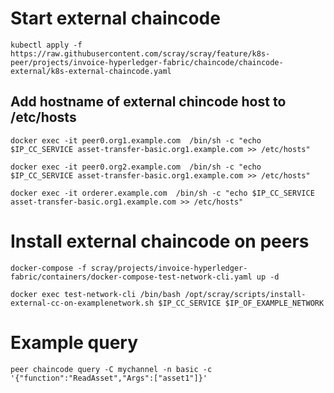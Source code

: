 # Start external chaincode 
```kubectl apply -f https://raw.githubusercontent.com/scray/scray/feature/k8s-peer/projects/invoice-hyperledger-fabric/chaincode/chaincode-external/k8s-external-chaincode.yaml```

## Add hostname of external chincode host to /etc/hosts
```docker exec -it peer0.org1.example.com  /bin/sh -c "echo $IP_CC_SERVICE asset-transfer-basic.org1.example.com >> /etc/hosts"```  

```docker exec -it peer0.org2.example.com  /bin/sh -c "echo $IP_CC_SERVICE asset-transfer-basic.org1.example.com >> /etc/hosts"``` 

```docker exec -it orderer.example.com  /bin/sh -c "echo $IP_CC_SERVICE asset-transfer-basic.org1.example.com >> /etc/hosts"```

# Install external chaincode on peers 
```docker-compose -f scray/projects/invoice-hyperledger-fabric/containers/docker-compose-test-network-cli.yaml up -d``` 


```docker exec test-network-cli /bin/bash /opt/scray/scripts/install-external-cc-on-examplenetwork.sh $IP_CC_SERVICE $IP_OF_EXAMPLE_NETWORK```

# Example query
```peer chaincode query -C mychannel -n basic -c '{"function":"ReadAsset","Args":["asset1"]}'```
